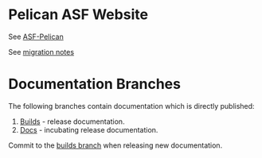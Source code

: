 # Pelican ASF Website

See [ASF-Pelican](https://infra.apache.org/asf-pelican.html)

See [migration notes](migration/README.md)

# Documentation Branches

The following branches contain documentation which is directly published:
1. [Builds](tree/builds) - release documentation.
2. [Docs](tree/docs) - incubating release documentation.

Commit to the [builds branch](tree/builds) when releasing new documentation.
